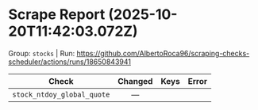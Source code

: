 # Scrape Report (2025-10-20T11:42:03.072Z)

Group: `stocks`  |  Run: https://github.com/AlbertoRoca96/scraping-checks-scheduler/actions/runs/18650843941

| Check | Changed | Keys | Error |
|---|:---:|:--|:--|
| `stock_ntdoy_global_quote` | — |  |  |
